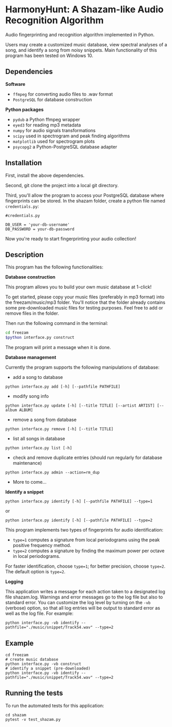 # HarmonyHunt: A Shazam-like Audio Recognition Algorithm

Audio fingerprinting and recognition algorithm implemented in Python. 

Users may create a customized music database, view spectral analyses of a song, and identify a song from noisy snippets. Main functionality of this program has been tested on Windows 10.


## Dependencies

**Software**
- `ffmpeg` for converting audio files to .wav format
- `PostgreSQL` for database construction

**Python packages**
- `pydub` a Python ffmpeg wrapper
- `eyed3` for reading mp3 metadata
- `numpy` for audio signals transformations
- `scipy` used in spectrogram and peak finding algorithms
- `matplotlib` used for spectrogram plots
- `psycopg2` a Python-PostgreSQL database adapter


## Installation

First, install the above dependencies.

Second, git clone the project into a local git directory.

Third, you'll allow the program to access your PostgreSQL database where fingerprints can be stored. In the shazam folder, create a python file named `credentials.py`:

```
#credentials.py

DB_USER = 'your-db-username'
DB_PASSWORD = your-db-password
```

Now you're ready to start fingerprinting your audio collection!


## Description

This program has the following functionalities:

**Database construction**

This program allows you to build your own music database at 1-click! 
 
To get started, please copy your music files (preferably in mp3 format) into the freezam/music/mp3 folder. You'll notice that the folder already contains some pre-downloaded music files for testing purposes. Feel free to add or remove files in the folder. 

Then run the following command in the terminal:

```bash
cd freezam
$python interface.py construct
```

The program will print a message when it is done.

**Database management**

Currently the program supports the following manipulations of database:

- add a song to database

```
python interface.py add [-h] [--pathfile PATHFILE]
```

- modify song info

```
python interface.py update [-h] [--title TITLE] [--artist ARTIST] [--album ALBUM]
```

- remove a song from database

```
python interface.py remove [-h] [--title TITLE]
```

- list all songs in database

```
python interface.py list [-h]
```

- check and remove duplicate entries (should run regularly for database maintenance)

```
python interface.py admin --action=rm_dup
```

- More to come...

**Identify a snippet**

```
python interface.py identify [-h] [--pathfile PATHFILE] --type=1
```
or
```
python interface.py identify [-h] [--pathfile PATHFILE] --type=2
```

This program implements two types of fingerprints for audio identification:

- `type=1` computes a signature from local periodograms using the peak positive frequency method.
- `type=2` computes a signature by finding the maximum power per octave in local periodograms.

For faster identification, choose `type=1`; for better precision, choose `type=2`. The default option is `type=2`.

**Logging**

This application writes a message for each action taken to a designated log file shazam.log. Warnings and error messages go to the log file but also to standard error. You can customize the log level by turning on the `-vb` (verbose) option, so that all log entries will be output to standard error as well as the log file. For example:

```
python interface.py -vb identify --pathfile="./music/snippet/Track54.wav" --type=2
```


## Example

```
cd freezam
# create music database
python interface.py -vb construct
# identify a snippet (pre-downloaded)
python interface.py -vb identify --pathfile="./music/snippet/Track54.wav" --type=2
```


## Running the tests

To run the automated tests for this application:

```
cd shazam
pytest -v test_shazam.py
```
